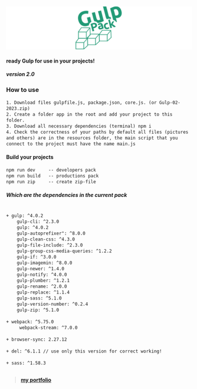![img](https://raw.githubusercontent.com/papchenko/gulp-pack/ceb3f15a649293cffd219c7d1d3e4006aa6119d9/logo.svg)

#### ready Gulp for use in your projects!
##### version 2.0

### How to use
```
1. Download files gulpfile.js, package.json, core.js. (or Gulp-02-2023.zip)
2. Create a folder app in the root and add your project to this folder.
3. Download all necessary dependencies (terminal) npm i
4. Check the correctness of your paths by default all files (pictures and others) are in the resources folder, the main script that you connect to the project must have the name main.js
```

#### Build your projects
```
npm run dev     -- developers pack
npm run build   -- productions pack
npm run zip     -- create zip-file
```

##### Which are the **dependencies** in the current **pack**
```

+ gulp: ^4.0.2
    gulp-cli: ^2.3.0
    gulp: ^4.0.2
    gulp-autoprefixer": ^8.0.0
    gulp-clean-css: ^4.3.0
    gulp-file-include: ^2.3.0
    gulp-group-css-media-queries: ^1.2.2
    gulp-if: ^3.0.0
    gulp-imagemin: ^8.0.0
    gulp-newer: ^1.4.0
    gulp-notify: ^4.0.0
    gulp-plumber: ^1.2.1
    gulp-rename: ^2.0.0
    gulp-replace: ^1.1.4
    gulp-sass: ^5.1.0
    gulp-version-number: ^0.2.4
    gulp-zip: ^5.1.0
    
+ webpack: ^5.75.0
     webpack-stream: ^7.0.0

+ browser-sync: 2.27.12

+ del: ^6.1.1 // use only this version for correct working!  

+ sass: ^1.58.3

```

## 
> **[my portfolio](http://papchenko.com/)** 
